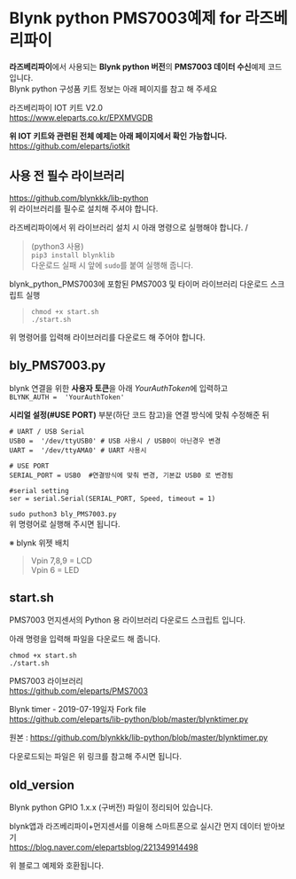 # Blynk python PMS7003예제 for 라즈베리파이  

**라즈베리파이**에서 사용되는 **Blynk python 버전**의 **PMS7003 데이터 수신**예제 코드입니다.  
Blynk python 구성품 키트 정보는 아래 페이지를 참고 해 주세요  

라즈베리파이 IOT 키트 V2.0  
https://www.eleparts.co.kr/EPXMVGDB  

**위 IOT 키트와 관련된 전체 예제는 아래 페이지에서 확인 가능합니다.**  
https://github.com/eleparts/iotkit  
  
  
## 사용 전 필수 라이브러리  

https://github.com/blynkkk/lib-python  
위 라이브러리를 필수로 설치해 주셔야 합니다.  
   
라즈베리파이에서 위 라이브러리 설치 시 아래 명령으로 실행해야 합니다.  /
>(python3 사용)  
>``pip3 install blynklib``  
>다운로드 실패 시 앞에 ``sudo``를 붙여 실행해 줍니다.  
  
blynk_python_PMS7003에 포함된 PMS7003 및 타이머 라이브러리 다운로드 스크립트 실행  
  
>``chmod +x start.sh``  
>``./start.sh``  
  
위 명령어를 입력해 라이브러리를 다운로드 해 주어야 합니다.  
  
  
## bly_PMS7003.py  
  
blynk 연결을 위한 **사용자 토큰**을 아래 *YourAuthToken*에 입력하고  
``BLYNK_AUTH =  'YourAuthToken'``  
  
 **시리얼 설정(#USE PORT)** 부분(하단 코드 참고)을 연결 방식에 맞춰 수정해준 뒤  
```
# UART / USB Serial
USB0 =  '/dev/ttyUSB0' # USB 사용시 / USB0이 아닌경우 변경 
UART =  '/dev/ttyAMA0' # UART 사용시  
  
# USE PORT  
SERIAL_PORT = USB0  #연결방식에 맞춰 변경, 기본값 USB0 로 변경됨
  
#serial setting  
ser = serial.Serial(SERIAL_PORT, Speed, timeout = 1)  
```  
``sudo puthon3 bly_PMS7003.py``  
위 명령어로 실행해 주시면 됩니다.
  
※ blynk 위젯 배치  
> Vpin 7,8,9 = LCD   
> Vpin 6 = LED  
  
## start.sh
PMS7003 먼지센서의 Python 용 라이브러리 다운로드 스크립트 입니다.   

아래 명령을 입력해 파일을 다운로드 해 줍니다.   
```
chmod +x start.sh  
./start.sh  
```   
PMS7003 라이브러리   
https://github.com/eleparts/PMS7003   
  
Blynk timer - 2019-07-19일자 Fork file  
https://github.com/eleparts/lib-python/blob/master/blynktimer.py  
  
원본 : https://github.com/blynkkk/lib-python/blob/master/blynktimer.py  
  
다운로드되는 파일은 위 링크를 참고해 주시면 됩니다.   
  
  
## old_version  

Blynk python GPIO 1.x.x (구버전) 파일이 정리되어 있습니다.  
  
blynk앱과 라즈베리파이+먼지센서를 이용해 스마트폰으로 실시간 먼지 데이터 받아보기  
https://blog.naver.com/elepartsblog/221349914498  
  
위 블로그 예제와 호환됩니다.  
  
  
